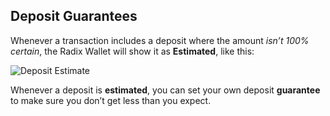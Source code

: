 ## Deposit Guarantees

Whenever a transaction includes a deposit where the amount _isn’t 100% certain_, the Radix Wallet will show it as **Estimated**, like this:

![Deposit Estimate](/quests-images/key/6-KeyImage_EstimatedGuarantees.webp)

Whenever a deposit is **estimated**, you can set your own deposit **guarantee** to make sure you don’t get less than you expect.
